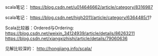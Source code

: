 scala笔记：
https://blog.csdn.net/u014646662/article/category/8316987


scala笔记：
https://blog.csdn.net/high2011/article/category/6364485/1?





Scala比较器：Ordered与Ordering:
https://blog.csdn.net/weixin_34124939/article/details/86263211
https://blog.csdn.net/xiangxizhishi/article/details/79060636


见解比较深的：
http://hongjiang.info/scala/











